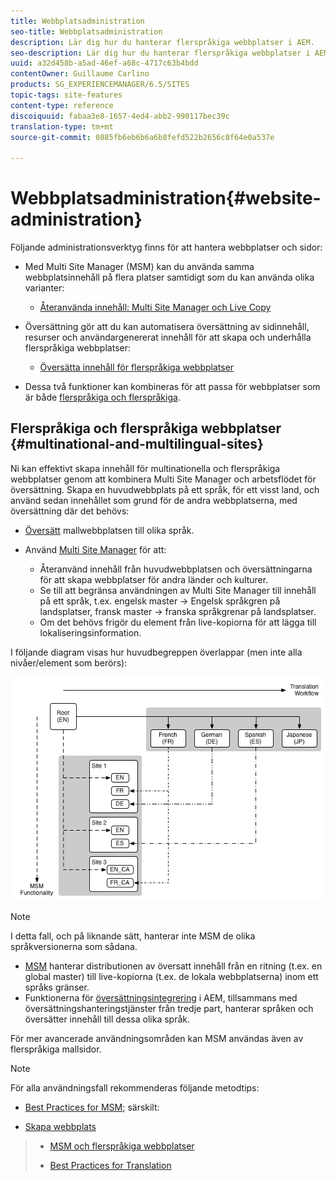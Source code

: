 ```yaml
---
title: Webbplatsadministration
seo-title: Webbplatsadministration
description: Lär dig hur du hanterar flerspråkiga webbplatser i AEM.
seo-description: Lär dig hur du hanterar flerspråkiga webbplatser i AEM.
uuid: a32d458b-a5ad-46ef-a68c-4717c63b4bdd
contentOwner: Guillaume Carlino
products: SG_EXPERIENCEMANAGER/6.5/SITES
topic-tags: site-features
content-type: reference
discoiquuid: fabaa3e8-1657-4ed4-abb2-990117bec39c
translation-type: tm+mt
source-git-commit: 0885fb6eb6b6a6b8fefd522b2656c8f64e0a537e

---
```



# Webbplatsadministration{#website-administration}

Följande administrationsverktyg finns för att hantera webbplatser och sidor:

* Med Multi Site Manager (MSM) kan du använda samma webbplatsinnehåll på flera platser samtidigt som du kan använda olika varianter:

   * [Återanvända innehåll: Multi Site Manager och Live Copy](/help/sites-administering/msm.md)

* Översättning gör att du kan automatisera översättning av sidinnehåll, resurser och användargenererat innehåll för att skapa och underhålla flerspråkiga webbplatser:

   * [Översätta innehåll för flerspråkiga webbplatser](/help/sites-administering/translation.md)

* Dessa två funktioner kan kombineras för att passa för webbplatser som är både [flerspråkiga och flerspråkiga](#multinational-and-multilingual-sites).

## Flerspråkiga och flerspråkiga webbplatser {#multinational-and-multilingual-sites}

Ni kan effektivt skapa innehåll för multinationella och flerspråkiga webbplatser genom att kombinera Multi Site Manager och arbetsflödet för översättning. Skapa en huvudwebbplats på ett språk, för ett visst land, och använd sedan innehållet som grund för de andra webbplatserna, med översättning där det behövs:

* [Översätt](/help/sites-administering/translation.md) mallwebbplatsen till olika språk.

* Använd [Multi Site Manager](/help/sites-administering/msm.md) för att:

   * Återanvänd innehåll från huvudwebbplatsen och översättningarna för att skapa webbplatser för andra länder och kulturer.
   * Se till att begränsa användningen av Multi Site Manager till innehåll på ett språk, t.ex. engelsk master -> Engelsk språkgren på landsplatser, fransk master -> franska språkgrenar på landsplatser.
   * Om det behövs frigör du element från live-kopiorna för att lägga till lokaliseringsinformation.

I följande diagram visas hur huvudbegreppen överlappar (men inte alla nivåer/element som berörs):

![chlimage_1-71](assets/chlimage_1-71a.png)

>[!NOTE]
>
>I detta fall, och på liknande sätt, hanterar inte MSM de olika språkversionerna som sådana.
>
>* [MSM](/help/sites-administering/msm.md) hanterar distributionen av översatt innehåll från en ritning (t.ex. en global master) till live-kopiorna (t.ex. de lokala webbplatserna) inom ett språks gränser.
>* Funktionerna för [översättningsintegrering](/help/sites-administering/translation.md) i AEM, tillsammans med översättningshanteringstjänster från tredje part, hanterar språken och översätter innehåll till dessa olika språk.
>
>
För mer avancerade användningsområden kan MSM användas även av flerspråkiga mallsidor.

>[!NOTE]
>
>För alla användningsfall rekommenderas följande metodtips:
>
>* [Best Practices for MSM](/help/sites-administering/msm-best-practices.md); särskilt:
   >
   >   
   * [Skapa webbplats](/help/sites-administering/msm-best-practices.md#create-site)
   >   * [MSM och flerspråkiga webbplatser](/help/sites-administering/msm-best-practices.md#msm-and-multilingual-websites)
>
>* [Best Practices for Translation](/help/sites-administering/tc-bp.md)

